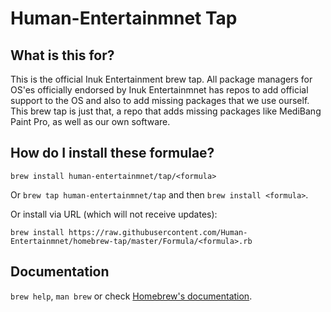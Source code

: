 # Human-Entertainmnet Tap

## What is this for?
This is the official Inuk Entertainment brew tap. All package managers for OS'es officially endorsed by Inuk Entertainmnet has repos to add official support to the OS and also to add missing packages that we use ourself. This brew tap is just that, a repo that adds missing packages like MediBang Paint Pro, as well as our own software.

## How do I install these formulae?
`brew install human-entertainmnet/tap/<formula>`

Or `brew tap human-entertainmnet/tap` and then `brew install <formula>`.

Or install via URL (which will not receive updates):

```
brew install https://raw.githubusercontent.com/Human-Entertainmnet/homebrew-tap/master/Formula/<formula>.rb
```

## Documentation
`brew help`, `man brew` or check [Homebrew's documentation](https://docs.brew.sh).
